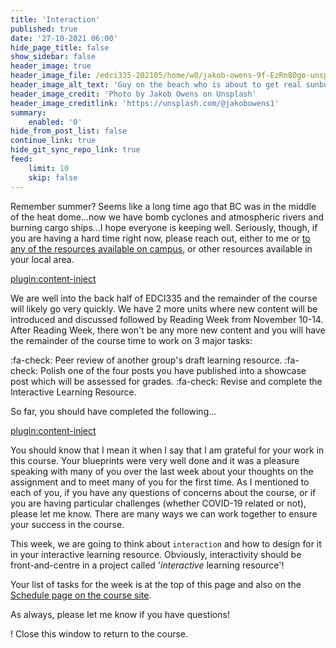 ```yaml
---
title: 'Interaction'
published: true
date: '27-10-2021 06:00'
hide_page_title: false
show_sidebar: false
header_image: true
header_image_file: /edci335-202105/home/w8/jakob-owens-9f-EzRn8Ogo-unsplash.jpg
header_image_alt_text: 'Guy on the beach who is about to get real sunburnt'
header_image_credit: 'Photo by Jakob Owens on Unsplash'
header_image_creditlink: 'https://unsplash.com/@jakobowens1'
summary:
    enabled: '0'
hide_from_post_list: false
continue_link: true
hide_git_sync_repo_link: true
feed:
    limit: 10
    skip: false
---
```


Remember summer? Seems like a long time ago that BC was in the middle of the heat dome...now we have bomb cyclones and atmospheric rivers and burning cargo ships...I hope everyone is keeping well. Seriously, though, if you are having a hard time right now, please reach out, either to me or [to any of the resources available on campus](https://www.uvic.ca/student-wellness/), or other resources available in your local area.

[plugin:content-inject](../interaction/_schedule)

We are well into the back half of EDCI335 and the remainder of the course will likely go very quickly. We have 2 more units where new content will be introduced and discussed followed by Reading Week from November 10-14. After Reading Week, there won't be any more new content and you will have the remainder of the course time to work on 3 major tasks:

:fa-check: Peer review of another group's draft learning resource.
:fa-check: Polish one of the four posts you have published into a showcase post which will be assessed for grades.
:fa-check: Revise and complete the Interactive Learning Resource.

So far, you should have completed the following...

[plugin:content-inject](../interaction/_completed)

You should know that I mean it when I say that I am grateful for your work in this course. Your blueprints were very well done and it was a pleasure speaking with many of you over the last week about your thoughts on the assignment and to meet many of you for the first time. As I mentioned to each of you, if you have any questions of concerns about the course, or if you are having particular challenges (whether COVID-19 related or not), please let me know. There are many ways we can work together to ensure your success in the course.

This week, we are going to think about `interaction` and how to design for it in your interactive learning resource. Obviously, interactivity should be front-and-centre in a project called '*interactive* learning resource'!

Your list of tasks for the week is at the top of this page and also on the [Schedule page on the course site](https://teaching.madland.ca/edci335-202109/schedule).

As always, please let me know if you have questions!

! Close this window to return to the course.
